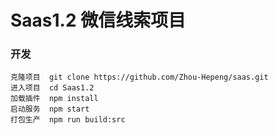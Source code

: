 # Saas1.2    微信线索项目

### 开发

```
克隆项目  git clone https://github.com/Zhou-Hepeng/saas.git
进入项目  cd Saas1.2
加载插件  npm install
启动服务  npm start
打包生产  npm run build:src
```